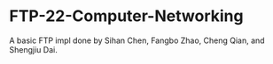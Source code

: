 # FTP-22-Computer-Networking
A basic FTP impl done by Sihan Chen, Fangbo Zhao, Cheng Qian, and Shengjiu Dai.
